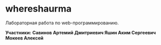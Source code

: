 # whereshaurma
<p>Лабораторная работа по web-программированию. </p>
<b>Участники:</b>
<b>Савинов Артемий Дмитриевич </b>
<b>Яшин Аким Сергеевич</b>
<b>Мокеев Алексей</b>
